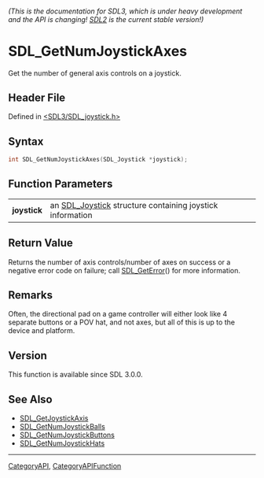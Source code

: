 ###### (This is the documentation for SDL3, which is under heavy development and the API is changing! [SDL2](https://wiki.libsdl.org/SDL2/) is the current stable version!)
# SDL_GetNumJoystickAxes

Get the number of general axis controls on a joystick.

## Header File

Defined in [<SDL3/SDL_joystick.h>](https://github.com/libsdl-org/SDL/blob/main/include/SDL3/SDL_joystick.h)

## Syntax

```c
int SDL_GetNumJoystickAxes(SDL_Joystick *joystick);

```

## Function Parameters

|                  |                                                                           |
| ---------------- | ------------------------------------------------------------------------- |
| **joystick**     | an [SDL_Joystick](SDL_Joystick) structure containing joystick information |

## Return Value

Returns the number of axis controls/number of axes on success or a negative
error code on failure; call [SDL_GetError](SDL_GetError)() for more
information.

## Remarks

Often, the directional pad on a game controller will either look like 4
separate buttons or a POV hat, and not axes, but all of this is up to the
device and platform.

## Version

This function is available since SDL 3.0.0.

## See Also

* [SDL_GetJoystickAxis](SDL_GetJoystickAxis)
* [SDL_GetNumJoystickBalls](SDL_GetNumJoystickBalls)
* [SDL_GetNumJoystickButtons](SDL_GetNumJoystickButtons)
* [SDL_GetNumJoystickHats](SDL_GetNumJoystickHats)

----
[CategoryAPI](CategoryAPI), [CategoryAPIFunction](CategoryAPIFunction)

